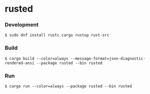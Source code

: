 # rusted

### Development

    $ sudo dnf install rustc cargo rustup rust-src

### Build

    $ cargo build --color=always --message-format=json-diagnostic-rendered-ansi --package rusted --bin rusted

### Run

    $ cargo run --color=always --package rusted --bin rusted

